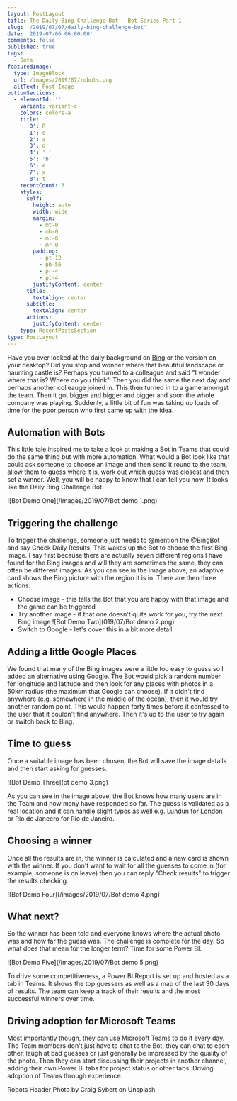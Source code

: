 ```yaml
---
layout: PostLayout
title: The Daily Bing Challenge Bot - Bot Series Part 1
slug: '/2019/07/07/daily-bing-challenge-bot'
date: '2019-07-06 06:00:00'
comments: false
published: true
tags:
  - Bots
featuredImage:
  type: ImageBlock
  url: /images/2019/07/robots.png
  altText: Post Image
bottomSections:
  - elementId: ''
    variant: variant-c
    colors: colors-a
    title:
      '0': R
      '1': e
      '2': a
      '3': d
      '4': ' '
      '5': 'n'
      '6': e
      '7': x
      '8': t
    recentCount: 3
    styles:
      self:
        height: auto
        width: wide
        margin:
          - mt-0
          - mb-0
          - ml-0
          - mr-0
        padding:
          - pt-12
          - pb-56
          - pr-4
          - pl-4
        justifyContent: center
      title:
        textAlign: center
      subtitle:
        textAlign: center
      actions:
        justifyContent: center
    type: RecentPostsSection
type: PostLayout
---
```


Have you ever looked at the daily background on [Bing](https://www.bing.com) or the version on your desktop? Did you stop and wonder where that beautiful landscape or haunting castle is? Perhaps you turned to a colleague and said "I wonder where that is? Where do you think". Then you did the same the next day and perhaps another colleauge joined in. This then turned in to a game amongst the team. Then it got bigger and bigger and bigger and soon the whole company was playing. Suddenly, a little bit of fun was taking up loads of time for the poor person who first came up with the idea.

## Automation with Bots

This little tale inspired me to take a look at making a Bot in Teams that could do the same thing but with more automation. What would a Bot look like that could ask someone to choose an image and then send it round to the team, allow them to guess where it is, work out which guess was closest and then set a winner. Well, you will be happy to know that I can tell you now. It looks like the Daily Bing Challenge Bot.

![Bot Demo One](/images/2019/07/Bot demo 1.png)

## Triggering the challenge

To trigger the challenge, someone just needs to @mention the @BingBot and say Check Daily Results. This wakes up the Bot to choose the first Bing image. I say first because there are actually seven different regions I have found for the Bing images and will they are sometimes the same, they can often be different images. As you can see in the image above, an adaptive card shows the Bing picture with the region it is in. There are then three actions:

- Choose image - this tells the Bot that you are happy with that image and the game can be triggered
- Try another image - if that one doesn't quite work for you, try the next Bing image
  ![Bot Demo Two](019/07/Bot demo 2.png)
- Switch to Google - let's cover this in a bit more detail

## Adding a little Google Places

We found that many of the Bing images were a little too easy to guess so I added an alternative using Google. The Bot would pick a random number for longitude and latitude and then look for any places with photos in a 50km radius (the maximum that Google can choose). If it didn't find anywhere (e.g. somewhere in the middle of the ocean), then it would try another random point. This would happen forty times before it confessed to the user that it couldn't find anywhere. Then it's up to the user to try again or switch back to Bing.

## Time to guess

Once a suitable image has been chosen, the Bot will save the image details and then start asking for guesses.

![Bot Demo Three](ot demo 3.png)

As you can see in the image above, the Bot knows how many users are in the Team and how many have responded so far. The guess is validated as a real location and it can handle slight typos as well e.g. Lundun for London or Rio de Janeero for Rio de Janeiro.

## Choosing a winner

Once all the results are in, the winner is calculated and a new card is shown with the winner. If you don't want to wait for all the guesses to come in (for example, someone is on leave) then you can reply "Check results" to trigger the results checking.

![Bot Demo Four](/images/2019/07/Bot demo 4.png)

## What next?

So the winner has been told and everyone knows where the actual photo was and how far the guess was. The challenge is complete for the day. So what does that mean for the longer term? Time for some Power BI.

![Bot Demo Five](/images/2019/07/Bot demo 5.png)

To drive some competitiveness, a Power BI Report is set up and hosted as a tab in Teams. It shows the top guessers as well as a map of the last 30 days of results. The team can keep a track of their results and the most successful winners over time.

## Driving adoption for Microsoft Teams

Most importantly though, they can use Microsoft Teams to do it every day. The Team members don't just have to chat to the Bot, they can chat to each other, laugh at bad guesses or just generally be impressed by the quality of the photo. Then they can start discussing their projects in another channel, adding their own Power BI tabs for project status or other tabs. Driving adoption of Teams through experience.

Robots Header Photo by Craig Sybert on Unsplash

